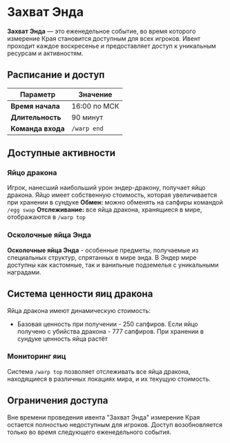 # Захват Энда

**Захват Энда** — это еженедельное событие, во время которого измерение Края становится доступным для всех игроков. Ивент проходит каждое воскресенье и предоставляет доступ к уникальным ресурсам и активностям.

## Расписание и доступ

| Параметр | Значение |
|----------|----------|
| **Время начала** | 16:00 по МСК |
| **Длительность** | 90 минут |
| **Команда входа** | `/warp end` |

## Доступные активности

### Яйцо дракона
Игрок, нанесший наибольший урон эндер-дракону, получает яйцо дракона. Яйцо имеет собственную стоимость, которая увеличивается при хранении в сундуке
**Обмен:** можно обменять на сапфиры командой `/egg swap` 
**Отслеживание:** все яйца дракона, хранящиеся в мире, отображаются в `/warp top`

### Осколочные яйца Энда
**Осколочные яйца Энда** - особенные предметы, получаемые из специальных структур, спрятанных в мире энда. 
В Эндер мире доступны как кастомные, так и ванильные подземелья с уникальными наградами.

## Система ценности яиц дракона
Яйца дракона имеют динамическую стоимость:
- Базовая ценность при получении - <!-- wiki[egg-price-base] -->250<!-- /wiki --> сапфиров. Если яйцо получено с убийства дракона - <!-- wiki[egg-price-dragon] -->777<!-- /wiki --> сапфиров. При хранении в сундуке ценность яйца растёт

### Мониторинг яиц
Система `/warp top` позволяет отслеживать все яйца дракона, находящиеся в различных локациях мира, и их текущую стоимость.

## Ограничения доступа

Вне времени проведения ивента "Захват Энда" измерение Края остается полностью недоступным для игроков. Доступ возобновляется только во время следующего еженедельного события.
